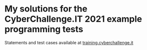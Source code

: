 # My solutions for the CyberChallenge.IT 2021 example programming tests

Statements and test cases available at [training.cyberchallenge.it](training.cyberchallenge.it)
